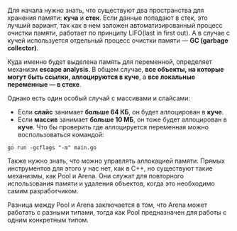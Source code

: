 Для начала нужно знать, что существуют два пространства для хранения памяти: **куча** и **стек**. Если данные попадают в стек, это лучший вариант, так как в нем заложен автоматизированный процесс очистки памяти, работает по принципу LIFO(last in first out). А в случае с кучей используется отдельный процесс очистки памяти — **GC (garbage collector)**.

Куда именно будет выделена память для переменной, определяет механизм **escape analysis**. В общем случае, **все объекты, на которые могут быть ссылки, аллоцируются в куче**, а **все локальные переменные — в стеке**.

Однако есть один особый случай с массивами и слайсами:

- Если **слайс** занимает **больше 64 КБ**, он будет аллоцирован в **куче**.
- Если **массив** занимает **больше 10 МБ**, он тоже будет аллоцирован в **куче**.
Что бы проверить где аллоцируется переменная можно воспользоваться командой:
```
go run -gcflags "-m" main.go
```
Также нужно знать, что можно управлять аллокацией памяти. Прямых инструментов для этого у нас нет, как в C++, но существуют такие механизмы, как Pool и Arena. Они служат для повторного использования памяти и удаления объектов, когда это необходимо самим разработчиком.

Разница между Pool и Arena заключается в том, что Arena может работать с разными типами, тогда как Pool предназначен для работы с одним конкретным типом.